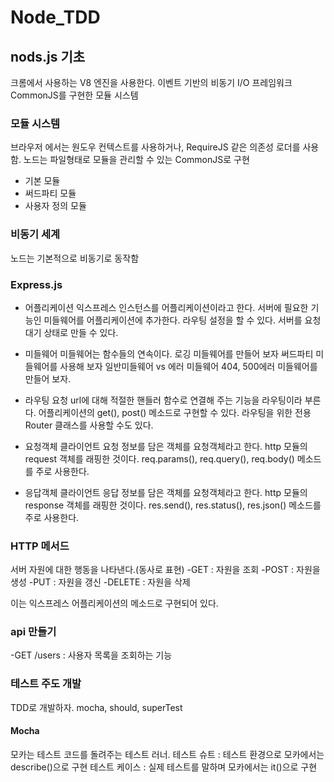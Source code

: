 # Node_TDD

## nods.js 기초 
크롬에서 사용하는 V8 엔진을 사용한다.
이벤트 기반의 비동기 I/O 프레임워크 
CommonJS를 구현한 모듈 시스템

### 모듈 시스템 
브라우저 에서는 원도우 컨텍스트를 사용하거나, RequireJS 같은 의존성 로더를 사용함.
노드는 파일형태로 모듈을 관리할 수 있는 CommonJS로 구현
- 기본 모듈
- 써드파티 모듈
- 사용자 정의 모듈


### 비동기 세계
노드는 기본적으로 비동기로 동작함

### Express.js
- 어플리케이션
익스프레스 인스턴스를 어플리케이션이라고 한다.
서버에 필요한 기능인 미들웨어를 어플리케이션에 추가한다.
라우팅 설정을 할 수 있다.
서버를 요청 대기 상태로 만들 수 있다.

- 미들웨어
미들웨어는 함수들의 연속이다.
로깅 미들웨어를 만들어 보자
써드파티 미들웨어를 사용해 보자
일반미들웨어 vs 에러 미들웨어
404, 500에러 미들웨어를 만들어 보자.

- 라우팅
요청 url에 대해 적절한 핸들러 함수로 연결해 주는 기능을 라우팅이라 부른다.
어플리케이션의 get(), post() 메소드로 구현할 수 있다.
라우팅을 위한 전용 Router 클래스를 사용할 수도 있다.

- 요청객체
클라이언트 요청 정보를 담은 객체를 요청객체라고 한다.
http 모듈의 request 객체를 래핑한 것이다.
req.params(), req.query(), req.body() 메소드를 주로 사용한다. 

- 응답객체
클라이언트 응답 정보를 담은 객체를 요청객체라고 한다.
http 모듈의 response 객체를 래핑한 것이다.
res.send(), res.status(), res.json() 메소드를 주로 사용한다. 

### HTTP 메서드
서버 자원에 대한 행동을 나타낸다.(동사로 표현)
-GET : 자원을 조회
-POST : 자원을 생성
-PUT : 자원을 갱신
-DELETE : 자원을 삭제

이는 익스프레스 어플리케이션의 메소드로 구현되어 있다.


### api 만들기
-GET /users
 : 사용자 목록을 조회하는 기능


### 테스트 주도 개발
TDD로 개발하자.
mocha, should, superTest

#### Mocha
모카는 테스트 코드를 돌려주는 테스트 러너.
테스트 슈트 : 테스트 환경으로 모카에서는 describe()으로 구현
테스트 케이스 : 실제 테스트를 말하며 모카에서는 it()으로 구현
